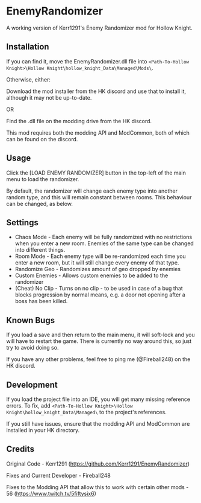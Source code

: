 # EnemyRandomizer
A working version of Kerr1291's Enemy Randomizer mod for Hollow Knight.

## Installation
If you can find it, move the EnemyRandomizer.dll file into `<Path-To-Hollow Knight>\Hollow Knight\hollow_knight_Data\Managed\Mods\`.

Otherwise, either:

Download the mod installer from the HK discord and use that to install it, although it may not be up-to-date.

OR

Find the .dll file on the modding drive from the HK discord.

This mod requires both the modding API and ModCommon, both of which can be found on the discord.

## Usage
Click the [LOAD ENEMY RANDOMIZER] button in the top-left of the main menu to load the randomizer.

By default, the randomizer will change each enemy type into another random type, and this will remain constant between rooms. This behaviour can be changed, as below.

## Settings
 - Chaos Mode - Each enemy will be fully randomized with no restrictions when you enter a new room. Enemies of the same type can be changed into different things.
 - Room Mode - Each enemy type will be re-randomized each time you enter a new room, but it will still change every enemy of that type.
 - Randomize Geo - Randomizes amount of geo dropped by enemies
 - Custom Enemies - Allows custom enemies to be added to the randomizer
 - (Cheat) No Clip - Turns on no clip - to be used in case of a bug that blocks progression by normal means, e.g. a door not opening after a boss has been killed.

## Known Bugs
If you load a save and then return to the main menu, it will soft-lock and you will have to restart the game. 
There is currently no way around this, so just try to avoid doing so.

If you have any other problems, feel free to ping me (@Fireball248) on the HK discord.

## Development
If you load the project file into an IDE, you will get many missing reference errors. To fix, add `<Path-To-Hollow Knight>\Hollow Knight\hollow_knight_Data\Managed\` to the project's references.

If you still have issues, ensure that the modding API and ModCommon are installed in your HK directory.

## Credits
Original Code - Kerr1291 (https://github.com/Kerr1291/EnemyRandomizer)

Fixes and Current Developer - Fireball248

Fixes to the Modding API that allow this to work with certain other mods - 56 (https://www.twitch.tv/5fiftysix6)
